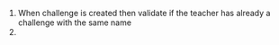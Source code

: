 
1. When challenge is created then validate if the teacher has already a challenge with the same name
2. 